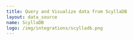 ```yaml
---
title: Query and Visualize data from ScyllaDB
layout: data_source
name: ScyllaDB
logo: /img/integrations/scylladb.png
---
```

